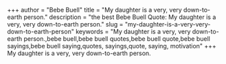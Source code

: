 +++
author = "Bebe Buell"
title = "My daughter is a very, very down-to-earth person."
description = "the best Bebe Buell Quote: My daughter is a very, very down-to-earth person."
slug = "my-daughter-is-a-very-very-down-to-earth-person"
keywords = "My daughter is a very, very down-to-earth person.,bebe buell,bebe buell quotes,bebe buell quote,bebe buell sayings,bebe buell saying,quotes, sayings,quote, saying, motivation"
+++
My daughter is a very, very down-to-earth person.
